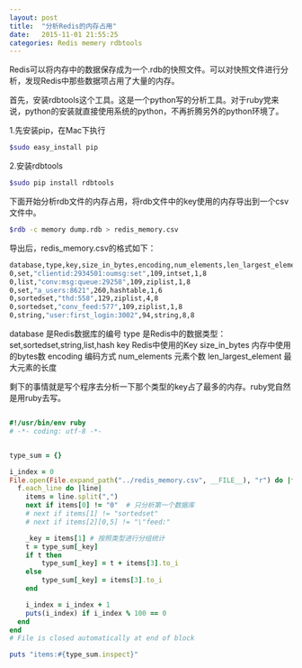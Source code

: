 ```yaml
---
layout: post
title:  "分析Redis的内存占用"
date:   2015-11-01 21:55:25
categories: Redis memery rdbtools
---
```


Redis可以将内存中的数据保存成为一个.rdb的快照文件。可以对快照文件进行分析，发现Redis中那些数据项占用了大量的内存。

首先，安装rdbtools这个工具。这是一个python写的分析工具。对于ruby党来说，python的安装就直接使用系统的python，不再折腾另外的python环境了。

1.先安装pip，在Mac下执行

```bash
$sudo easy_install pip

```

2.安装rdbtools

```bash
$sudo pip install rdbtools

```

下面开始分析rdb文件的内存占用，将rdb文件中的key使用的内存导出到一个csv文件中。

```bash
$rdb -c memory dump.rdb > redis_memory.csv

```  

导出后，redis_memory.csv的格式如下：  

```bash
database,type,key,size_in_bytes,encoding,num_elements,len_largest_element
0,set,"clientid:2934501:oumsg:set",109,intset,1,8
0,list,"conv:msg:queue:29258",109,ziplist,1,8
0,set,"a_users:8621",260,hashtable,1,6
0,sortedset,"thd:558",129,ziplist,4,8
0,sortedset,"conv_feed:577",109,ziplist,1,8
0,string,"user:first_login:3002",94,string,8,8
```
database 是Redis数据库的编号
type 是Redis中的数据类型：set,sortedset,string,list,hash
key Redis中使用的Key
size_in_bytes 内存中使用的bytes数
encoding 编码方式
num_elements 元素个数
len_largest_element 最大元素的长度

剩下的事情就是写个程序去分析一下那个类型的key占了最多的内存。ruby党自然是用ruby去写。

```ruby

#!/usr/bin/env ruby
# -*- coding: utf-8 -*-


type_sum = {}

i_index = 0
File.open(File.expand_path("../redis_memory.csv", __FILE__), "r") do |f|
  f.each_line do |line|
    items = line.split(",")
    next if items[0] != "0"  # 只分析第一个数据库
    # next if items[1] != "sortedset"
    # next if items[2][0,5] != "\"feed:"

    _key = items[1] # 按照类型进行分组统计
    t = type_sum[_key]
    if t then
    	type_sum[_key] = t + items[3].to_i
    else
    	type_sum[_key] = items[3].to_i
    end

    i_index = i_index + 1
    puts(i_index) if i_index % 100 == 0
  end
end
# File is closed automatically at end of block

puts "items:#{type_sum.inspect}"

```
